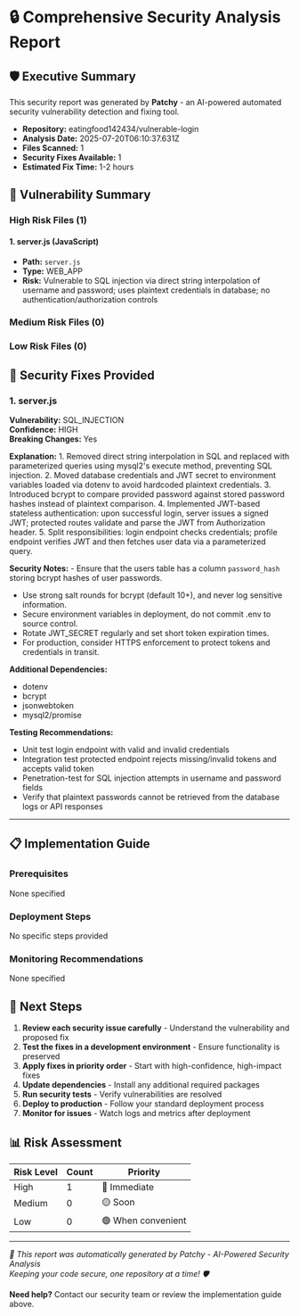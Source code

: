 # 🔒 Comprehensive Security Analysis Report

## 🛡️ Executive Summary
This security report was generated by **Patchy** - an AI-powered automated security vulnerability detection and fixing tool.

- **Repository:** eatingfood142434/vulnerable-login
- **Analysis Date:** 2025-07-20T06:10:37.631Z
- **Files Scanned:** 1
- **Security Fixes Available:** 1
- **Estimated Fix Time:** 1-2 hours

## 🚨 Vulnerability Summary

### High Risk Files (1)

#### 1. server.js (JavaScript)
- **Path:** `server.js`
- **Type:** WEB_APP
- **Risk:** Vulnerable to SQL injection via direct string interpolation of username and password; uses plaintext credentials in database; no authentication/authorization controls


### Medium Risk Files (0)


### Low Risk Files (0)


## 🔧 Security Fixes Provided


### 1. server.js
**Vulnerability:** SQL_INJECTION  
**Confidence:** HIGH  
**Breaking Changes:** Yes

**Explanation:** 1. Removed direct string interpolation in SQL and replaced with parameterized queries using mysql2's execute method, preventing SQL injection.
2. Moved database credentials and JWT secret to environment variables loaded via dotenv to avoid hardcoded plaintext credentials.
3. Introduced bcrypt to compare provided password against stored password hashes instead of plaintext comparison.
4. Implemented JWT-based stateless authentication: upon successful login, server issues a signed JWT; protected routes validate and parse the JWT from Authorization header.
5. Split responsibilities: login endpoint checks credentials; profile endpoint verifies JWT and then fetches user data via a parameterized query.

**Security Notes:** - Ensure that the users table has a column `password_hash` storing bcrypt hashes of user passwords.
- Use strong salt rounds for bcrypt (default 10+), and never log sensitive information.
- Secure environment variables in deployment, do not commit .env to source control.
- Rotate JWT_SECRET regularly and set short token expiration times.
- For production, consider HTTPS enforcement to protect tokens and credentials in transit.

**Additional Dependencies:**
- dotenv
- bcrypt
- jsonwebtoken
- mysql2/promise

**Testing Recommendations:**
- Unit test login endpoint with valid and invalid credentials
- Integration test protected endpoint rejects missing/invalid tokens and accepts valid token
- Penetration-test for SQL injection attempts in username and password fields
- Verify that plaintext passwords cannot be retrieved from the database logs or API responses

---


## 📋 Implementation Guide

### Prerequisites
None specified

### Deployment Steps
No specific steps provided

### Monitoring Recommendations
None specified

## 🚀 Next Steps

1. **Review each security issue carefully** - Understand the vulnerability and proposed fix
2. **Test the fixes in a development environment** - Ensure functionality is preserved
3. **Apply fixes in priority order** - Start with high-confidence, high-impact fixes
4. **Update dependencies** - Install any additional required packages
5. **Run security tests** - Verify vulnerabilities are resolved
6. **Deploy to production** - Follow your standard deployment process
7. **Monitor for issues** - Watch logs and metrics after deployment

## 📊 Risk Assessment

| Risk Level | Count | Priority |
|------------|-------|----------|
| High       | 1 | 🔴 Immediate |
| Medium     | 0 | 🟡 Soon |
| Low        | 0 | 🟢 When convenient |

---

*🤖 This report was automatically generated by Patchy - AI-Powered Security Analysis*  
*Keeping your code secure, one repository at a time! 🛡️*

**Need help?** Contact our security team or review the implementation guide above.

